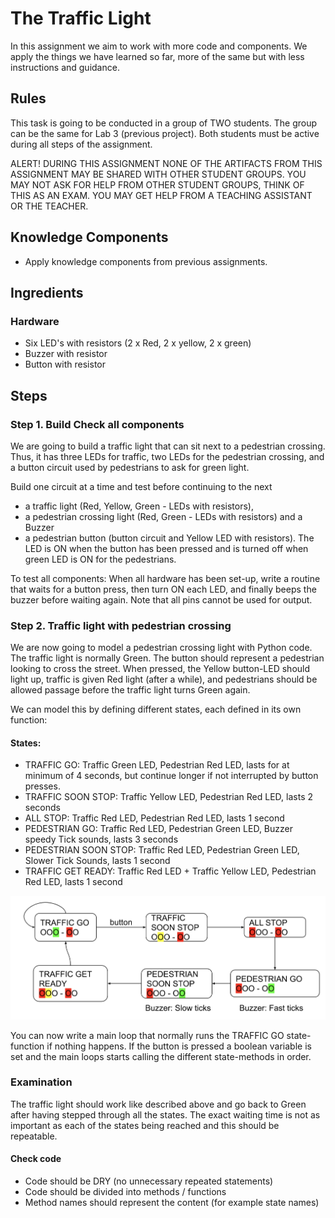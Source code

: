 # The Traffic Light

In this assignment we aim to work with more code and components. We apply the things we have learned so far, more of the same but with less instructions and guidance.

## Rules

This task is going to be conducted in a group of TWO students. The group can be the same for Lab 3 (previous project). Both students must be active during all steps of the assignment.

ALERT! DURING THIS ASSIGNMENT NONE OF THE ARTIFACTS FROM THIS ASSIGNMENT MAY BE SHARED WITH OTHER STUDENT GROUPS. YOU MAY NOT ASK FOR HELP FROM OTHER STUDENT GROUPS, THINK OF THIS AS AN EXAM. 
YOU MAY GET HELP FROM A TEACHING ASSISTANT OR THE TEACHER.

## Knowledge Components
 * Apply knowledge components from previous assignments. 

## Ingredients

### Hardware
 * Six LED's with resistors (2 x Red, 2 x yellow, 2 x green)
 * Buzzer with resistor
 * Button with resistor
 
## Steps

### Step 1. Build Check all components

We are going to build a traffic light that can sit next to a pedestrian crossing. Thus, it has three LEDs for traffic, two LEDs for the pedestrian crossing, and a button circuit used by pedestrians to ask for green light. 

Build one circuit at a time and test before continuing to the next
* a traffic light (Red, Yellow, Green - LEDs with resistors), 
* a pedestrian crossing light (Red, Green - LEDs with resistors) and a Buzzer
* a pedestrian button (button circuit and Yellow LED with resistors). The LED is ON when the button has been pressed and is turned off when green LED is ON for the pedestrians.

To test all components: 
When all hardware has been set-up, write a routine that waits for a button press, then turn ON each LED, and finally beeps the buzzer before waiting again. Note that all pins cannot be used for output. 

### Step 2. Traffic light with pedestrian crossing

We are now going to model a pedestrian crossing light with Python code. The traffic light is normally Green.
The button should represent a pedestrian looking to cross the street. When pressed, the Yellow button-LED should light up, traffic is given Red light (after a while), and pedestrians should be allowed passage before the traffic light turns Green again.

We can model this by defining different states, each defined in its own function:

#### States:

 * TRAFFIC GO: Traffic Green LED, Pedestrian Red LED, lasts for at minimum of 4 seconds, but continue longer if not interrupted by button presses.
 * TRAFFIC SOON STOP: Traffic Yellow LED, Pedestrian Red LED, lasts 2 seconds
 * ALL STOP: Traffic Red LED, Pedestrian Red LED, lasts 1 second
 * PEDESTRIAN GO: Traffic Red LED, Pedestrian Green LED, Buzzer speedy Tick sounds, lasts 3 seconds
 * PEDESTRIAN SOON STOP: Traffic Red LED, Pedestrian Green LED, Slower Tick Sounds, lasts 1 second
 * TRAFFIC GET READY: Traffic Red LED + Traffic Yellow LED, Pedestrian Red LED, lasts 1 second

 ![State transitions](../images/states.png)

You can now write a main loop that normally runs the TRAFFIC GO state-function if nothing happens. If the button is pressed a boolean variable is set and the main loops starts calling the different state-methods in order.

### Examination
The traffic light should work like described above and go back to Green after having stepped through all the states. The exact waiting time is not as important as each of the states being reached and this should be repeatable.

#### Check code
 * Code should be DRY (no unnecessary repeated statements)
 * Code should be divided into methods / functions
 * Method names should represent the content (for example state names)
 
 
 
 
 

